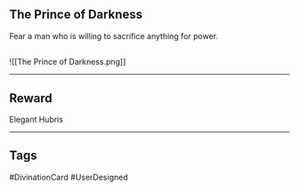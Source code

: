 ## The Prince of Darkness
Fear a man who is willing to sacrifice anything for power.
## 
![[The Prince of Darkness.png]]

---
## Reward
Elegant Hubris

---
## Tags
#DivinationCard
#UserDesigned 